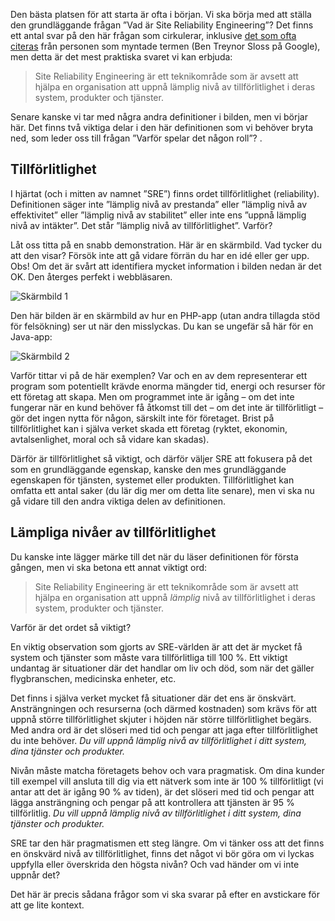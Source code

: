 Den bästa platsen för att starta är ofta i början. Vi ska börja med att ställa den grundläggande frågan ”Vad är Site Reliability Engineering”?
Det finns ett antal svar på den här frågan som cirkulerar, inklusive [det som ofta citeras](https://landing.google.com/sre/book/chapters/introduction.html) från personen som myntade termen (Ben Treynor Sloss på Google), men detta är det mest praktiska svaret vi kan erbjuda:

> Site Reliability Engineering är ett teknikområde som är avsett att hjälpa en organisation att uppnå lämplig nivå av tillförlitlighet i deras system, produkter och tjänster.

Senare kanske vi tar med några andra definitioner i bilden, men vi börjar här. Det finns två viktiga delar i den här definitionen som vi behöver bryta ned, som leder oss till frågan ”Varför spelar det någon roll”? .


## <a name="reliability"></a>Tillförlitlighet

I hjärtat (och i mitten av namnet ”SRE”) finns ordet tillförlitlighet (reliability). Definitionen säger inte ”lämplig nivå av prestanda” eller ”lämplig nivå av effektivitet” eller ”lämplig nivå av stabilitet” eller inte ens ”uppnå lämplig nivå av intäkter”. Det står ”lämplig nivå av tillförlitlighet”. Varför?

Låt oss titta på en snabb demonstration. Här är en skärmbild. Vad tycker du att den visar? Försök inte att gå vidare förrän du har en idé eller ger upp. Obs! Om det är svårt att identifiera mycket information i bilden nedan är det OK. Den återges perfekt i webbläsaren.

   ![Skärmbild 1](../media/02_blank-screenshot.png)

Den här bilden är en skärmbild av hur en PHP-app (utan andra tillagda stöd för felsökning) ser ut när den misslyckas. Du kan se ungefär så här för en Java-app:

   ![Skärmbild 2](../media/02_java-screenshot.png)

Varför tittar vi på de här exemplen? Var och en av dem representerar ett program som potentiellt krävde enorma mängder tid, energi och resurser för ett företag att skapa. Men om programmet inte är igång – om det inte fungerar när en kund behöver få åtkomst till det – om det inte är tillförlitligt – gör det ingen nytta för någon, särskilt inte för företaget. Brist på tillförlitlighet kan i själva verket skada ett företag (ryktet, ekonomin, avtalsenlighet, moral och så vidare kan skadas).

Därför är tillförlitlighet så viktigt, och därför väljer SRE att fokusera på det som en grundläggande egenskap, kanske den mes grundläggande egenskapen för tjänsten, systemet eller produkten. Tillförlitlighet kan omfatta ett antal saker (du lär dig mer om detta lite senare), men vi ska nu gå vidare till den andra viktiga delen av definitionen.

## <a name="appropriate-levels-of-reliability"></a>Lämpliga nivåer av tillförlitlighet

Du kanske inte lägger märke till det när du läser definitionen för första gången, men vi ska betona ett annat viktigt ord:

> Site Reliability Engineering är ett teknikområde som är avsett att hjälpa en organisation att uppnå *lämplig* nivå av tillförlitlighet i deras system, produkter och tjänster.

Varför är det ordet så viktigt?

En viktig observation som gjorts av SRE-världen är att det är mycket få system och tjänster som måste vara tillförlitliga till 100 %. Ett viktigt undantag är situationer där det handlar om liv och död, som när det gäller flygbranschen, medicinska enheter, etc.

Det finns i själva verket mycket få situationer där det ens är önskvärt. Ansträngningen och resurserna (och därmed kostnaden) som krävs för att uppnå större tillförlitlighet skjuter i höjden när större tillförlitlighet begärs. Med andra ord är det slöseri med tid och pengar att jaga efter tillförlitlighet du inte behöver. _Du vill uppnå lämplig nivå av tillförlitlighet i ditt system, dina tjänster och produkter._ 

Nivån måste matcha företagets behov och vara pragmatisk. Om dina kunder till exempel vill ansluta till dig via ett nätverk som inte är 100 % tillförlitligt (vi antar att det är igång 90 % av tiden), är det slöseri med tid och pengar att lägga ansträngning och pengar på att kontrollera att tjänsten är 95 % tillförlitlig. _Du vill uppnå lämplig nivå av tillförlitlighet i ditt system, dina tjänster och produkter._

SRE tar den här pragmatismen ett steg längre. Om vi tänker oss att det finns en önskvärd nivå av tillförlitlighet, finns det något vi bör göra om vi lyckas uppfylla eller överskrida den högsta nivån? Och vad händer om vi inte uppnår det?

Det här är precis sådana frågor som vi ska svarar på efter en avstickare för att ge lite kontext.
